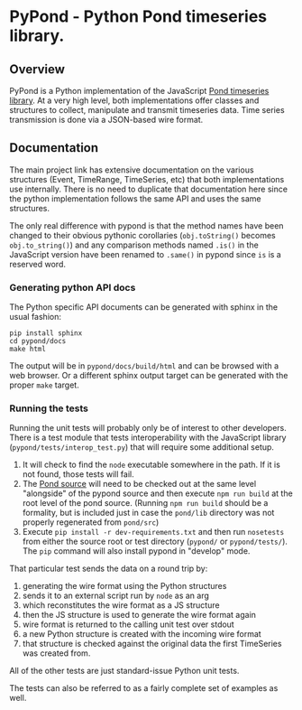 # PyPond - Python Pond timeseries library.

## Overview

PyPond is a Python implementation of the JavaScript [Pond timeseries library](http://software.es.net/pond/). At a very high level, both implementations offer classes and structures to collect, manipulate and transmit timeseries data. Time series transmission is done via a JSON-based wire format.

## Documentation

The main project link has extensive documentation on the various structures (Event, TimeRange, TimeSeries, etc) that both implementations use internally. There is no need to duplicate that documentation here since the python implementation follows the same API and uses the same structures.

The only real difference with pypond is that the method names have been changed to their obvious pythonic corollaries (`obj.toString()` becomes `obj.to_string()`) and any comparison methods named `.is()` in the JavaScript version have been renamed to `.same()` in pypond since `is` is a reserved word.

### Generating python API docs

The Python specific API documents can be generated with sphinx in the usual fashion:

```
pip install sphinx
cd pypond/docs
make html
```

The output will be in `pypond/docs/build/html` and can be browsed with a web browser. Or a different sphinx output target can be generated with the proper `make` target.

### Running the tests

Running the unit tests will probably only be of interest to other developers. There is a test module that tests interoperability with the JavaScript library (`pypond/tests/interop_test.py`) that will require some additional setup.

1. It will check to find the `node` executable somewhere in the path. If it is not found, those tests will fail.
2. The [Pond source](https://github.com/esnet/pond) will need to be checked out at the same level "alongside" of the pypond source and then execute `npm run build` at the root level of the pond source. (Running `npm run build` should be a formality, but is included just in case the `pond/lib` directory was not properly regenerated from `pond/src`)
3. Execute `pip install -r dev-requirements.txt` and then run `nosetests` from either the source root or test directory (`pypond/` or `pypond/tests/`). The `pip` command will also install pypond in "develop" mode.

That particular test sends the data on a round trip by:

1. generating the wire format using the Python structures
2. sends it to an external script run by `node` as an arg
3. which reconstitutes the wire format as a JS structure
4. then the JS structure is used to generate the wire format again
5. wire format is returned to the calling unit test over stdout
6. a new Python structure is created with the incoming wire format
7. that structure is checked against the original data the first TimeSeries was created from.

All of the other tests are just standard-issue Python unit tests.

The tests can also be referred to as a fairly complete set of examples as well.
